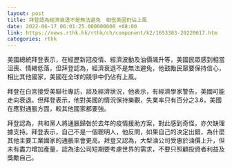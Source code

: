 ```yaml
---
layout: post
title: 拜登認為經濟衰退不是無法避免　相信美國仍佔上風
date: 2022-06-17 06:01:25.000000000 +08:00
link: https://news.rthk.hk/rthk/ch/component/k2/1653383-20220617.htm
categories: rthk
---
```


美國總統拜登表示，在經歷新冠疫情、經濟波動及油價飊升等，美國民眾感到相當沮喪、情緒低落，但拜登認為，經濟衰退不是無法避免，他鼓勵民眾要保持信心，相比其他國家，美國在全球的競爭中仍佔有上風。

拜登在白宮接受美聯社專訪，談及經濟狀況，他表示，有經濟學家警告，美國可能走向衰退。但拜登表示，他對美國的情況保持樂觀，失業率只有百分之3.6，美國在應對通脹方面，較其他國家都要強。

拜登認為，共和黨人將通脹歸咎於去年的疫情援助方案，對此感到奇怪，亦欠缺理據支持。拜登表示，自己不是一個聰明人，他反問，如果自己的決定出錯，為什麼其他主要工業國家的通脹率會更高。拜登又認為，大型油公司受惠於油價上升，但未有盡力增加產量，認為油公司短期要考慮世界的需求，不要只照顧投資者利益及獎勵自己。
